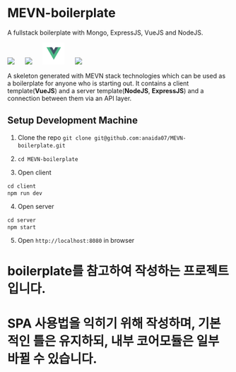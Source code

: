 # MEVN-boilerplate
A fullstack boilerplate with Mongo, ExpressJS, VueJS and NodeJS.

<img src="https://encrypted-tbn0.gstatic.com/images?q=tbn:ANd9GcSOOiKh1Xk5RDZFKPkVXYfi8U-t2cuotiAOR7G_7w_HWXfV02TMnd9wnVM" height="50" /> &nbsp;&nbsp;&nbsp;&nbsp;&nbsp;<img src="https://i.cloudup.com/zfY6lL7eFa-3000x3000.png" height="50" /> &nbsp;&nbsp;&nbsp;&nbsp;&nbsp;<img src="/docs/Vue.js_Logo.svg.png" height="50" />  &nbsp;&nbsp;&nbsp;&nbsp;&nbsp;<img src="https://upload.wikimedia.org/wikipedia/commons/7/7e/Node.js_logo_2015.svg" height="50" /> 

A skeleton generated with MEVN stack technologies which can be used as a boilerplate for anyone who is starting out. It contains a client template(**VueJS**) and a server template(**NodeJS**, **ExpressJS**) and a connection between them via an API layer.


## Setup Development Machine
1. Clone the repo `git clone git@github.com:anaida07/MEVN-boilerplate.git`

2. `cd MEVN-boilerplate`

3. Open client
```
cd client
npm run dev
```

4. Open server
```
cd server
npm start
```

5. Open `http://localhost:8080` in browser

# boilerplate를 참고하여 작성하는 프로젝트입니다.
# SPA 사용법을 익히기 위해 작성하며, 기본적인 틀은 유지하되, 내부 코어모듈은 일부 바뀔 수 있습니다.
